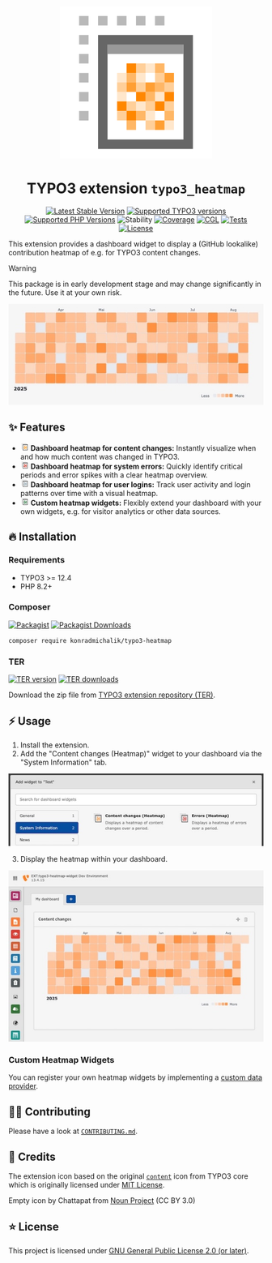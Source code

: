 <div align="center">

![Extension icon](Resources/Public/Icons/Extension.png)

# TYPO3 extension `typo3_heatmap`

[![Latest Stable Version](https://typo3-badges.dev/badge/typo3_heatmap/version/shields.svg)](https://extensions.typo3.org/extension/typo3_heatmap)
[![Supported TYPO3 versions](https://typo3-badges.dev/badge/typo3_heatmap/typo3/shields.svg)](https://extensions.typo3.org/extension/typo3_heatmap)
[![Supported PHP Versions](https://img.shields.io/packagist/dependency-v/konradmichalik/typo3-heatmap/php?logo=php)](https://packagist.org/packages/konradmichalik/typo3-heatmap)
![Stability](https://typo3-badges.dev/badge/typo3_heatmap/stability/shields.svg)
[![Coverage](https://img.shields.io/coverallsCoverage/github/jackd248/typo3-heatmap?logo=coveralls)](https://coveralls.io/github/jackd248/typo3-heatmap)
[![CGL](https://img.shields.io/github/actions/workflow/status/jackd248/typo3-heatmap/cgl.yml?label=cgl&logo=github)](https://github.com/jackd248/typo3-heatmap/actions/workflows/cgl.yml)
[![Tests](https://img.shields.io/github/actions/workflow/status/jackd248/typo3-heatmap/tests.yml?label=tests&logo=github)](https://github.com/jackd248/typo3-heatmap/actions/workflows/tests.yml)
[![License](https://poser.pugx.org/konradmichalik/typo3-heatmap/license)](LICENSE.md)

</div>

This extension provides a dashboard widget to display a (GitHub lookalike) contribution heatmap of e.g. for TYPO3 content changes.

> [!warning]
> This package is in early development stage and may change significantly in the future. Use it at your own risk.

![Content changes heatmap](Documentation/Images/heatmap.jpg "Content changes heatmap")

## ✨ Features
* ![Content changes heatmap](Resources/Public/Icons/content-heatmap-widget.png "Content changes heatmap") **Dashboard heatmap for content changes:** Instantly visualize when and how much content was changed in TYPO3.
* ![Error heatmap](Resources/Public/Icons/error-heatmap-widget.png "Error heatmap") **Dashboard heatmap for system errors:** Quickly identify critical periods and error spikes with a clear heatmap overview.
* ![Login heatmap](Resources/Public/Icons/login-heatmap-widget.png "Login heatmap") **Dashboard heatmap for user logins:** Track user activity and login patterns over time with a visual heatmap.
* ![Custom heatmap](Resources/Public/Icons/custom-heatmap-widget.png "Custom heatmap") **Custom heatmap widgets:** Flexibly extend your dashboard with your own widgets, e\.g\. for visitor analytics or other data sources.

## 🔥 Installation

### Requirements

* TYPO3 >= 12.4
* PHP 8.2+

### Composer

[![Packagist](https://img.shields.io/packagist/v/konradmichalik/typo3-heatmap?label=version&logo=packagist)](https://packagist.org/packages/konradmichalik/typo3-heatmap)
[![Packagist Downloads](https://img.shields.io/packagist/dt/konradmichalik/typo3-heatmap?color=brightgreen)](https://packagist.org/packages/konradmichalik/typo3-heatmap)

``` bash
composer require konradmichalik/typo3-heatmap
```

### TER

[![TER version](https://typo3-badges.dev/badge/typo3_heatmap/version/shields.svg)](https://extensions.typo3.org/extension/typo3_heatmap)
[![TER downloads](https://typo3-badges.dev/badge/typo3_heatmap/downloads/shields.svg)](https://extensions.typo3.org/extension/typo3_heatmap)

Download the zip file from [TYPO3 extension repository (TER)](https://extensions.typo3.org/extension/typo3_heatmap).

## ⚡ Usage

1. Install the extension.
2. Add the "Content changes (Heatmap)" widget to your dashboard via the "System Information" tab.

![Select widget in the dashboard](Documentation/Images/select-widget.jpg "Select widget in the dashboard")

3. Display the heatmap within your dashboard.

![Show widget in the dashboard](Documentation/Images/widget.jpg "Show widget in the dashboard")

### Custom Heatmap Widgets

You can register your own heatmap widgets by implementing a [custom data provider](./Documentation/DataProviders.md).

## 🧑‍💻 Contributing

Please have a look at [`CONTRIBUTING.md`](CONTRIBUTING.md).

## 💎 Credits

The extension icon based on  the original
[`content`](https://typo3.github.io/TYPO3.Icons/icons/content/content.html) icon from TYPO3 core which is
originally licensed under [MIT License](https://github.com/TYPO3/TYPO3.Icons/blob/main/LICENSE).

Empty icon by Chattapat from <a href="https://thenounproject.com/browse/icons/term/empty/" target="_blank" title="Empty Icons">Noun Project</a> (CC BY 3.0)

## ⭐ License

This project is licensed
under [GNU General Public License 2.0 (or later)](LICENSE.md).